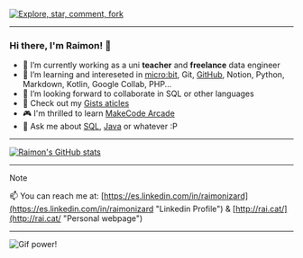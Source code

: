 [![Explore, star, comment, fork](https://readme-typing-svg.demolab.com?font=Ubuntu+mono&weight=300&size=18&color=E95420&multiline=true&random=false&width=435&lines=Feel+free+to+explore%2C+star%2C+clone;fork+and+comment+my+repos+%26+gists)](https://git.io/typing-svg)

---

### Hi there, I'm Raimon! 👋

- 🔭 I’m currently working as a uni **teacher** and **freelance** data engineer
- 🌱 I’m learning and intereseted in [micro:bit](https://makecode.microbit.org/ "MakeCode micro:bit"), Git, [GitHub](https://github.com/ "GitHub"), Notion, Python, Markdown, Kotlin, Google Collab, PHP...
- 👯 I’m looking forward to collaborate in SQL or other languages
- :bookmark_tabs: Check out my [Gists aticles](https://gist.github.com/raimonizard "Raimon Izard articles at Gist")
- :video_game: I'm thrilled to learn [MakeCode Arcade](https://arcade.makecode.com/ "MakeCode Arcade")
- 💬 Ask me about [SQL](https://github.com/raimonizard/SQL "SQL personal repo for teaching purposes"), [Java](https://github.com/raimonizard/java "Java personal repo for teaching purposes") or whatever :P

---
[![Raimon's GitHub stats](https://github-readme-stats.vercel.app/api?username=raimonizard)](https://github.com/anuraghazra/github-readme-stats)

---

>[!NOTE]
>📫 You can reach me at: [https://es.linkedin.com/in/raimonizard](https://es.linkedin.com/in/raimonizard "Linkedin Profile") & [http://rai.cat/](http://rai.cat/ "Personal webpage")

---

  ![Gif power!](https://cdn3.whatculture.com/images/2015/01/arcades.gif "An animated gif")

